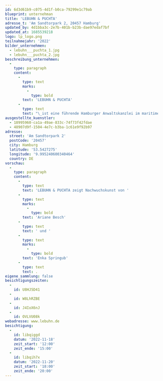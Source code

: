 ```yaml
---
id: 6d3d61b9-c075-4d1f-b0ca-79299e1c79ab
blueprint: unternehman
title: 'LEBUHN & PUCHTA'
adresse_t: 'Am Sandtorpark 2, 20457 Hamburg'
updated_by: 4d1bba3c-2e7b-401b-b23b-dae97edaf7bf
updated_at: 1685539218
logo: lp_logo.png
teilnahmejahr: '2022'
bilder_unternehmen:
  - lebuhn___puchta_1.jpg
  - lebuhn___puchta_2.jpg
beschreibung_unternehmen:
  -
    type: paragraph
    content:
      -
        type: text
        marks:
          -
            type: bold
        text: 'LEBUHN & PUCHTA'
      -
        type: text
        text: "\_ist eine führende Hamburger Anwaltskanzlei im maritimen Wirtschaftsrecht. Als alteingesessenes Hamburger Unternehmen möchte LEBUHN & PUCHTA mit der Förderung von Nachwuchskünstler/-innen einen Beitrag zum Kunststandort in Hamburg leisten und Inspiration und Kreativität in der Wirtschaft verankern. Mit Schwerpunkten im Schifffahrts-, Versicherungs- und Gesellschaftsrecht ist die Kanzlei ein wichtiger Berater für mittelständische und weltweit operierende Unternehmen der Schifffahrtsbranche. Mit ihrem Fokus auf Innovation und Exzellenz setzt die Kanzlei besonders auf die Schnittstelle zwischen Technologie und Litigation"
ausgestellte_kuenstler:
  - 18995960-ca1a-49ae-833c-74f73f42fdae
  - 48907d9f-1504-4e7c-b3ba-1c61e9f92b97
adresse:
  street: 'Am Sandtorpark 2'
  postCode: '20457'
  city: Hamburg
  latitude: '53.5427275'
  longitude: '9.995240600340464'
  country: DE
vorschau:
  -
    type: paragraph
    content:
      -
        type: text
        text: 'LEBUHN & PUCHTA zeigt Nachwuchskunst von '
      -
        type: text
        marks:
          -
            type: bold
        text: 'Ariane Besch'
      -
        type: text
        text: ' und '
      -
        type: text
        marks:
          -
            type: bold
        text: 'Enka Springub'
      -
        type: text
        text: .
eigene_sammlung: false
besichtigungszeiten:
  -
    id: U8HJ5D41
  -
    id: W8LhRZBE
  -
    id: J4IoX6nJ
  -
    id: OVLVU08k
webadresse: www.lebuhn.de
besichtigung:
  -
    id: libqiggd
    datum: '2022-11-18'
    zeit_start: '12:00'
    zeit_ende: '15:00'
  -
    id: libqih7x
    datum: '2022-11-20'
    zeit_start: '18:00'
    zeit_ende: '20:00'
---
```

